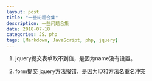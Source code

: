 ```yaml
---
layout: post
title: "一些问题合集"
description: 一些问题合集
date: 2018-07-18
categories: JS、php
tags: [Markdown, JavaScript, php, jquery]
---
```


1. jquery提交表单取不到值，是因为name没有设置。

2. form提交 jquery方法报错，是因为ID和方法名重名冲突